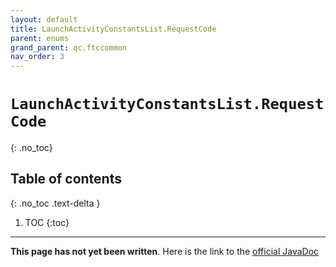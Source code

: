 ```yaml
---
layout: default
title: LaunchActivityConstantsList.RequestCode
parent: enums
grand_parent: qc.ftccommon
nav_order: 3
---
```

# `LaunchActivityConstantsList.RequestCode`
{: .no_toc}

## Table of contents
{: .no_toc .text-delta }

1. TOC
{:toc}
---
**This page has not yet been written**. Here is the link to the [official JavaDoc](https://ftctechnh.github.io/ftc_app/doc/javadoc/com/qualcomm/ftccommon/LaunchActivityConstantsList.RequestCode.html)
        